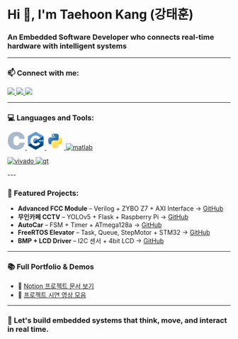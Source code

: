 <h1 align="left">Hi 👋, I'm Taehoon Kang (강태훈)</h1>
<h3 align="left">An Embedded Software Developer who connects real-time hardware with intelligent systems</h3>

---

<h3 align="left">📫 Connect with me:</h3>
<p align="left">
  <a href="mailto:jjwkth1@gmail.com">
    <img src="https://img.shields.io/badge/Email-jjwkth1@gmail.com-red?style=flat&logo=gmail"/>
  </a>
  <a href="https://blog.naver.com/jjwkth2" target="_blank">
    <img src="https://img.shields.io/badge/Naver_Blog-jjwkth2-green?style=flat&logo=naver"/>
  </a>
  <a href="https://confirmed-keeper-589.notion.site/Portfolio-1ec9aa41395680d7b6b8e6892bdb6d03?pvs=74" target="_blank">
    <img src="https://img.shields.io/badge/Notion-Portfolio-black?style=flat&logo=notion"/>
  </a>
</p>

---

<h3 align="left">💻 Languages and Tools:</h3>
<p align="left">
  <a href="https://www.cprogramming.com/" target="_blank"> <img src="https://raw.githubusercontent.com/devicons/devicon/master/icons/c/c-original.svg" alt="c" width="40" height="40"/> </a>
  <a href="https://www.w3schools.com/cpp/" target="_blank"> <img src="https://raw.githubusercontent.com/devicons/devicon/master/icons/cplusplus/cplusplus-original.svg" alt="cplusplus" width="40" height="40"/> </a>
  <a href="https://www.python.org" target="_blank"> <img src="https://raw.githubusercontent.com/devicons/devicon/master/icons/python/python-original.svg" alt="python" width="40" height="40"/> </a>
  <a href="https://www.mathworks.com/products/matlab.html" target="_blank"> <img src="https://upload.wikimedia.org/wikipedia/commons/2/21/Matlab_Logo.png" alt="matlab" width="40" height="40"/> </a>
<p align="left">
  <a href="https://www.xilinx.com/products/design-tools/vivado.html" target="_blank">
    <img src="https://user-images.githubusercontent.com/98133024/235853514-0dcac8ba-7b80-4cfa-bf3e-1c7e3e95df02.png" alt="vivado" width="40" height="40"/>
  </a>
  <a href="https://www.qt.io/product/development-tools" target="_blank">
    <img src="https://upload.wikimedia.org/wikipedia/commons/thumb/e/e6/Qt_logo_2016.svg/512px-Qt_logo_2016.svg.png" alt="qt" width="40" height="40"/>
  </a>
</p>
---

<h3 align="left">📂 Featured Projects:</h3>
<ul>
  <li><b>Advanced FCC Module</b> – Verilog + ZYBO Z7 + AXI Interface → <a href="https://github.com/taehuenkang/Advanced_Fcc_module">GitHub</a></li>
  <li><b>무인카페 CCTV</b> – YOLOv5 + Flask + Raspberry Pi → <a href="https://github.com/SoCafeManager/Management-of-unmanned-cafes">GitHub</a></li>
  <li><b>AutoCar</b> – FSM + Timer + ATmega128a → <a href="https://github.com/taehuenkang/Autocar_project">GitHub</a></li>
  <li><b>FreeRTOS Elevator</b> – Task, Queue, StepMotor + STM32 → <a href="https://github.com/taehuenkang/FreeRTOS_Elavator_Project">GitHub</a></li>
  <li><b>BMP + LCD Driver</b> – I2C 센서 + 4bit LCD → <a href="https://github.com/taehuenkang/BMP-LCD_DERIVER_Project">GitHub</a></li>
</ul>

---

<h3 align="left">📚 Full Portfolio & Demos</h3>
<ul>
  <li>📄 <a href="https://www.notion.so/Project_file-1fa9aa41395680b7b1efedbd39c38edc?pvs=21">Notion 프로젝트 문서 보기</a></li>
  <li>🎥 <a href="https://drive.google.com/drive/folders/1LrWX_TSxMSJG_DfBJJVKvI8O9Q6NvuMD?usp=sharing">프로젝트 시연 영상 모음</a></li>
</ul>

---

<h3 align="left">🚀 Let's build embedded systems that think, move, and interact in real time.</h3>
